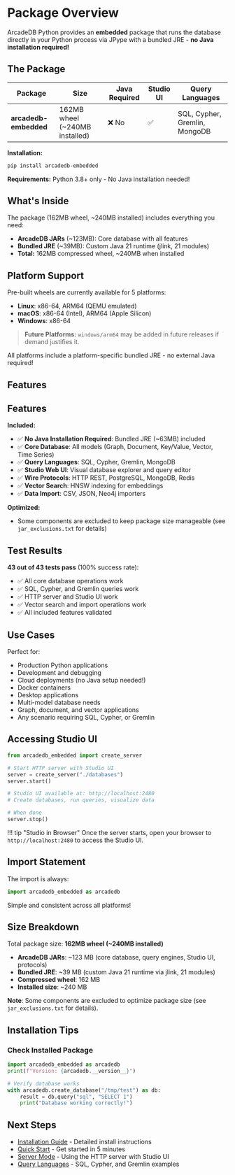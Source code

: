 # Package Overview

ArcadeDB Python provides an **embedded** package that runs the database directly in your Python process via JPype with a bundled JRE - **no Java installation required!**

## The Package

| Package | Size | Java Required | Studio UI | Query Languages |
|---------|------|---------------|-----------|----------------|
| **arcadedb-embedded** | 162MB wheel (~240MB installed) | ❌ No | ✅ | SQL, Cypher, Gremlin, MongoDB |

**Installation:**

```bash
pip install arcadedb-embedded
```

**Requirements:** Python 3.8+ only - No Java installation needed!

## What's Inside

The package (162MB wheel, ~240MB installed) includes everything you need:

- **ArcadeDB JARs** (~123MB): Core database with all features
- **Bundled JRE** (~39MB): Custom Java 21 runtime (jlink, 21 modules)
- **Total:** 162MB compressed wheel, ~240MB when installed

## Platform Support

Pre-built wheels are currently available for 5 platforms:

- **Linux**: x86-64, ARM64 (QEMU emulated)
- **macOS**: x86-64 (Intel), ARM64 (Apple Silicon)
- **Windows**: x86-64

> **Future Platforms:** `windows/arm64` may be added in future releases if demand justifies it.

All platforms include a platform-specific bundled JRE - no external Java required!

## Features

## Features

**Included:**

- ✅ **No Java Installation Required**: Bundled JRE (~63MB) included
- ✅ **Core Database**: All models (Graph, Document, Key/Value, Vector, Time Series)
- ✅ **Query Languages**: SQL, Cypher, Gremlin, MongoDB
- ✅ **Studio Web UI**: Visual database explorer and query editor
- ✅ **Wire Protocols**: HTTP REST, PostgreSQL, MongoDB, Redis
- ✅ **Vector Search**: HNSW indexing for embeddings
- ✅ **Data Import**: CSV, JSON, Neo4j importers

**Optimized:**

- Some components are excluded to keep package size manageable (see `jar_exclusions.txt` for details)

## Test Results

**43 out of 43 tests pass** (100% success rate):

- ✅ All core database operations work
- ✅ SQL, Cypher, and Gremlin queries work
- ✅ HTTP server and Studio UI work
- ✅ Vector search and import operations work
- ✅ All included features validated

## Use Cases

Perfect for:

- Production Python applications
- Development and debugging
- Cloud deployments (no Java setup needed!)
- Docker containers
- Desktop applications
- Multi-model database needs
- Graph, document, and vector applications
- Any scenario requiring SQL, Cypher, or Gremlin

## Accessing Studio UI

```python
from arcadedb_embedded import create_server

# Start HTTP server with Studio UI
server = create_server("./databases")
server.start()

# Studio UI available at: http://localhost:2480
# Create databases, run queries, visualize data

# When done
server.stop()
```

!!! tip "Studio in Browser"
    Once the server starts, open your browser to `http://localhost:2480` to access the Studio UI.

## Import Statement

The import is always:

```python
import arcadedb_embedded as arcadedb
```

Simple and consistent across all platforms!

## Size Breakdown

Total package size: **162MB wheel (~240MB installed)**

- **ArcadeDB JARs**: ~123 MB (core database, query engines, Studio UI, protocols)
- **Bundled JRE**: ~39 MB (custom Java 21 runtime via jlink, 21 modules)
- **Compressed wheel**: 162 MB
- **Installed size**: ~240 MB

**Note**: Some components are excluded to optimize package size (see `jar_exclusions.txt` for details).

## Installation Tips

### Check Installed Package

```python
import arcadedb_embedded as arcadedb
print(f"Version: {arcadedb.__version__}")

# Verify database works
with arcadedb.create_database("/tmp/test") as db:
    result = db.query("sql", "SELECT 1")
    print("Database working correctly!")
```

## Next Steps

- [Installation Guide](installation.md) - Detailed install instructions
- [Quick Start](quickstart.md) - Get started in 5 minutes
- [Server Mode](../guide/server.md) - Using the HTTP server with Studio UI
- [Query Languages](../guide/queries.md) - SQL, Cypher, and Gremlin examples
